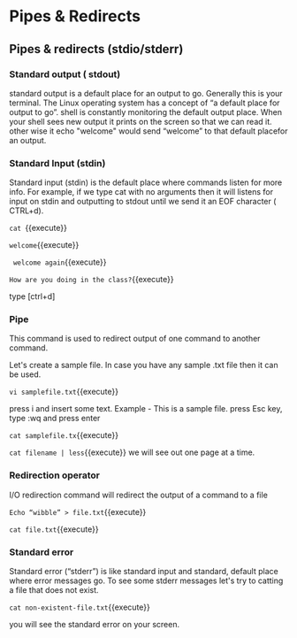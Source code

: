 # Pipes & Redirects

## Pipes & redirects (stdio/stderr)

### Standard output ( stdout)
standard output is a default place for an output to go. Generally this is your terminal. The Linux operating system has a concept of “a default place for output to go”. shell is constantly monitoring the default output place. When your shell sees new output it prints on the screen so that we can read it. other wise it  echo "welcome"  would send “welcome” to that default placefor an output. 

### Standard Input (stdin)

Standard input (stdin) is the default place where commands listen for more info. For example, if we type cat with no arguments then it will listens for input on stdin and outputting to stdout until we send    it an EOF character ( CTRL+d).


`cat `{{execute}}

`welcome`{{execute}}

` welcome again`{{execute}}

`How are you doing in the class?`{{execute}}

type [ctrl+d]


### Pipe 

This command is used to redirect output of one command to another command. 

Let's create a sample file. In case you have any sample .txt file then it can be used.

`vi samplefile.txt`{{execute}}

press i and insert some text. Example - This is a sample file. press Esc key, type :wq and press enter

`cat samplefile.tx`{{execute}}

`cat filename | less`{{execute}} we will see out one page at a time.


### Redirection operator

I/O redirection command will redirect the output of a command to a file 

`Echo “wibble” > file.txt`{{execute}}

`cat file.txt`{{execute}}


### Standard error

Standard error (“stderr”) is like standard input and standard, default place where error messages go. To see some stderr messages let's try to catting a file that does not exist. 

`cat non-existent-file.txt`{{execute}}

you will see the standard error on your screen.